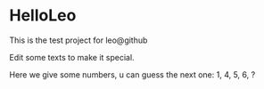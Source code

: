 # HelloLeo
This is the test project for leo@github

Edit some texts to make it special.

Here we give some numbers, u can guess the next one:
1, 4, 5, 6, ?
